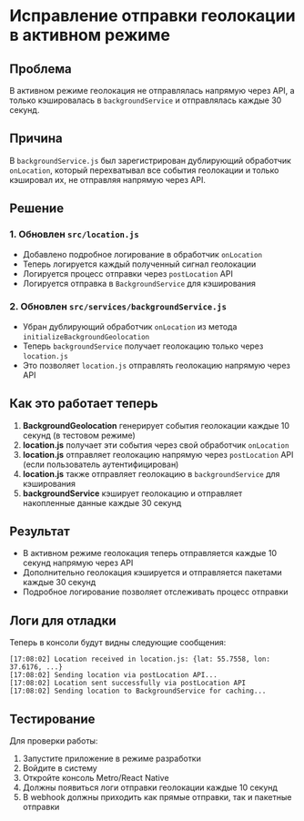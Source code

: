 # Исправление отправки геолокации в активном режиме

## Проблема
В активном режиме геолокация не отправлялась напрямую через API, а только кэшировалась в `backgroundService` и отправлялась каждые 30 секунд.

## Причина
В `backgroundService.js` был зарегистрирован дублирующий обработчик `onLocation`, который перехватывал все события геолокации и только кэшировал их, не отправляя напрямую через API.

## Решение

### 1. Обновлен `src/location.js`
- Добавлено подробное логирование в обработчик `onLocation`
- Теперь логируется каждый полученный сигнал геолокации
- Логируется процесс отправки через `postLocation` API
- Логируется отправка в `BackgroundService` для кэширования

### 2. Обновлен `src/services/backgroundService.js`
- Убран дублирующий обработчик `onLocation` из метода `initializeBackgroundGeolocation`
- Теперь `backgroundService` получает геолокацию только через `location.js`
- Это позволяет `location.js` отправлять геолокацию напрямую через API

## Как это работает теперь

1. **BackgroundGeolocation** генерирует события геолокации каждые 10 секунд (в тестовом режиме)
2. **location.js** получает эти события через свой обработчик `onLocation`
3. **location.js** отправляет геолокацию напрямую через `postLocation` API (если пользователь аутентифицирован)
4. **location.js** также отправляет геолокацию в `backgroundService` для кэширования
5. **backgroundService** кэширует геолокацию и отправляет накопленные данные каждые 30 секунд

## Результат
- В активном режиме геолокация теперь отправляется каждые 10 секунд напрямую через API
- Дополнительно геолокация кэшируется и отправляется пакетами каждые 30 секунд
- Подробное логирование позволяет отслеживать процесс отправки

## Логи для отладки
Теперь в консоли будут видны следующие сообщения:
```
[17:08:02] Location received in location.js: {lat: 55.7558, lon: 37.6176, ...}
[17:08:02] Sending location via postLocation API...
[17:08:02] Location sent successfully via postLocation API
[17:08:02] Sending location to BackgroundService for caching...
```

## Тестирование
Для проверки работы:
1. Запустите приложение в режиме разработки
2. Войдите в систему
3. Откройте консоль Metro/React Native
4. Должны появиться логи отправки геолокации каждые 10 секунд
5. В webhook должны приходить как прямые отправки, так и пакетные отправки
